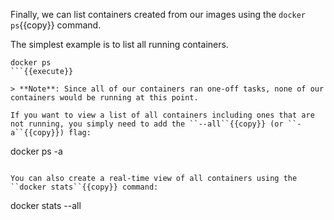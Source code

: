 Finally, we can list containers created from our images using the ``docker ps``{{copy}} command.

The simplest example is to list all running containers.

```
docker ps
```{{execute}}

> **Note**: Since all of our containers ran one-off tasks, none of our containers would be running at this point.

If you want to view a list of all containers including ones that are not running, you simply need to add the ``--all``{{copy}} (or ``-a``{{copy}}) flag:

```
docker ps -a
```{{execute}}

You can also create a real-time view of all containers using the ``docker stats``{{copy}} command:

```
docker stats --all
```{{execute}}